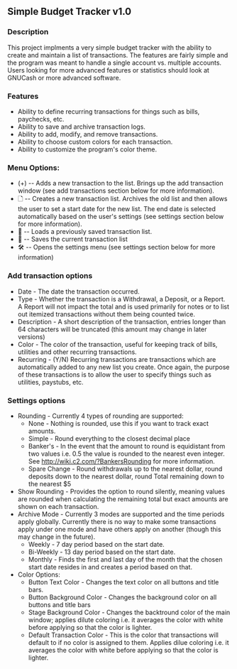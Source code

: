 ## Simple Budget Tracker v1.0

### Description

This project implments a very simple budget tracker with the ability to create and maintain a list of transactions. The features are fairly simple and the program was meant to handle a single account vs. multiple accounts. Users looking for more advanced features or statistics should look at GNUCash or more advanced software.

### Features

* Ability to define recurring transactions for things such as bills, paychecks, etc.
* Ability to save and archive transaction logs.
* Ability to add, modify, and remove transactions.
* Ability to choose custom colors for each transaction.
* Ability to customize the program's color theme.

### Menu Options: 

* (+) -- Adds a new transaction to the list. Brings up the add transaction window (see add transactions section below for more information).
* 🗋 -- Creates a new transaction list. Archives the old list and then allows the user to set a start date for the new list. The end date is selected automatically based on the user's settings (see settings section below for more information).
* 📂 -- Loads a previously saved transaction list.
* 💾 -- Saves the current transaction list
* 🛠 -- Opens the settings menu (see settings section below for more information)

### Add transaction options

* Date - The date the transaction occurred.
* Type - Whether the transaction is a Withdrawal, a Deposit, or a Report. A Report will not impact the total and is used primarily for notes or to list out itemized transactions without them being counted twice.
* Description - A short description of the transaction, entries longer than 64 characters will be truncated (this amount may change in later versions)
* Color - The color of the transaction, useful for keeping track of bills, utilities and other recurring transactions.
* Recurring - (Y/N) Recurring transactions are transactions which are automatically added to any new list you create. Once again, the purpose of these transactions is to allow the user to specify things such as utilities, paystubs, etc.

### Settings options

* Rounding - Currently 4 types of rounding are supported:
  * None - Nothing is rounded, use this if you want to track exact amounts.
  * Simple - Round everything to the closest decimal place
  * Banker's - In the event that the amount to round is equidistant from two values i.e. 0.5 the value is rounded to the nearest even integer. See http://wiki.c2.com/?BankersRounding for more information.
  * Spare Change - Round withdrawals up to the nearest dollar, round deposits down to the nearest dollar, round Total remaining down to the nearest $5
* Show Rounding - Provides the option to round silently, meaning values are rounded when calculating the remaining total but exact amounts are shown on each transaction.
* Archive Mode - Currently 3 modes are supported and the time periods apply globally. Currently there is no way to make some transactions apply under one mode and have others apply on another (though this may change in the future).
  * Weekly - 7 day period based on the start date.
  * Bi-Weekly - 13 day period based on the start date.
  * Monthly - Finds the first and last day of the month that the chosen start date resides in and creates a period based on that.
* Color Options:
  * Button Text Color - Changes the text color on all buttons and title bars.
  * Button Background Color - Changes the background color on all buttons and title bars
  * Stage Background Color - Changes the backtround color of the main window; applies dilute coloring i.e. it averages the color with white before applying so that the color is lighter.
  * Default Transaction Color - This is the color that transactions will default to if no color is assigned to them. Applies dilue coloring i.e. it averages the color with white before applying so that the color is lighter.
 
